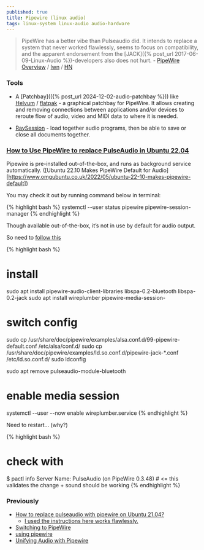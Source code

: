 ```yaml
---
published: true
title: Pipewire (linux audio)
tags: linux-system linux-audio audio-hardware
---
```

> PipeWire has a better vibe than Pulseaudio did. It intends to replace a system that never worked flawlessly, seems to focus on compatibility, and the apparent endorsement from the [JACK]({% post_url 2017-06-09-Linux-Audio %})-developers also does not hurt. - [PipeWire Overview](https://docs.pipewire.org/page_overview.html) / [lwn](https://lwn.net/SubscriberLink/847412/d7826b1353e33734/) / [HN](https://news.ycombinator.com/item?id=26329027)

### Tools

- A [Patchbay](({% post_url 2024-12-02-audio-patchbay %})) like [Helvum](https://gitlab.freedesktop.org/pipewire/helvum) / [flatpak](https://flathub.org/apps/org.pipewire.Helvum) - a graphical patchbay for PipeWire. It allows creating and removing connections between applications and/or devices to reroute flow of audio, video and MIDI data to where it is needed.

- [RaySession](https://github.com/Houston4444/RaySession) -  load together audio programs, then be able to save or close all documents together.

### [How to Use PipeWire to replace PulseAudio in Ubuntu 22.04](https://ubuntuhandbook.org/index.php/2022/04/pipewire-replace-pulseaudio-ubuntu-2204/)

Pipewire is pre-installed out-of-the-box, and runs as background service automatically. ([Ubuntu 22.10 Makes PipeWire Default for Audio][https://www.omgubuntu.co.uk/2022/05/ubuntu-22-10-makes-pipewire-default])

You may check it out by running command below in terminal:

{% highlight bash %}
systemctl --user status pipewire pipewire-session-manager
{% endhighlight %}

Though available out-of-the-box, it’s not in use by default for audio output.

So need to [follow this ](https://ubuntuhandbook.org/index.php/2022/04/pipewire-replace-pulseaudio-ubuntu-2204/)

{% highlight bash %}
# install 
sudo apt install pipewire-audio-client-libraries libspa-0.2-bluetooth libspa-0.2-jack
sudo apt install wireplumber pipewire-media-session-

# switch config
sudo cp /usr/share/doc/pipewire/examples/alsa.conf.d/99-pipewire-default.conf /etc/alsa/conf.d/
sudo cp /usr/share/doc/pipewire/examples/ld.so.conf.d/pipewire-jack-*.conf /etc/ld.so.conf.d/
sudo ldconfig

sudo apt remove pulseaudio-module-bluetooth

# enable  media session 
systemctl --user --now enable wireplumber.service
{% endhighlight %}

Need to restart... (why?)

{% highlight bash %}
# check with 
$ pactl info
Server Name: PulseAudio (on PipeWire 0.3.48) # <= this validates the change + sound should be working
{% endhighlight %}


### Previously

- [How to replace pulseaudio with pipewire on Ubuntu 21.04?](https://askubuntu.com/questions/1333404/how-to-replace-pulseaudio-with-pipewire-on-ubuntu-21-04)
	- [I used the instructions here works flawlessly.](https://pipewire-debian.github.io/pipewire-debian/)
- [Switching to PipeWire](https://feaneron.com/2020/12/07/switching-to-pipewire/)
- [using pipewire](https://www.reddit.com/r/linux_gaming/comments/kvtc9h/pipewire_quiestion/)
- [Unifying Audio with Pipewire](http://adam.younglogic.com/2021/04/unifying-audio-with-pipewire/)
